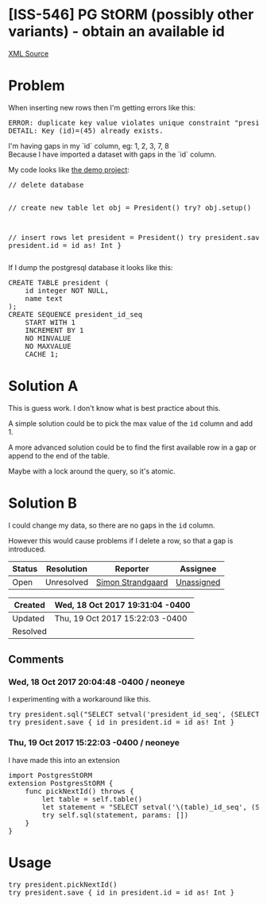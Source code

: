 # [ISS-546] PG StORM (possibly other variants) - obtain an available id

[XML Source](../xml/ISS-546.xml)
<p><h1><a name="Problem"></a>Problem</h1>

<p>When inserting new rows then I'm getting errors like this:</p>

<div class="code panel" style="border-width: 1px;"><div class="codeContent panelContent">
<pre class="code-none">
ERROR: duplicate key value violates unique constraint "president_key"
DETAIL: Key (id)=(45) already exists.
</pre>
</div></div>

<p>I'm having gaps in my `id` column, eg: 1, 2, 3, 7, 8<br/>
Because I have imported a dataset with gaps in the `id` column.</p>

<p>My code looks like <a href="https://github.com/PerfectExamples/PostgreStORM-Demo/blob/master/Sources/Create.swift" class="external-link" rel="nofollow">the demo project</a>:</p>

<div class="code panel" style="border-width: 1px;"><div class="codeContent panelContent">
<pre class="code-none">
// delete database

// create new table
let obj = President()
try? obj.setup()

// insert rows
let president = President()
try president.save \{ id in president.id = id as! Int }
</pre>
</div></div>

<p>If I dump the postgresql database it looks like this:</p>

<div class="code panel" style="border-width: 1px;"><div class="codeContent panelContent">
<pre class="code-none">
CREATE TABLE president (
    id integer NOT NULL,
    name text
);
CREATE SEQUENCE president_id_seq
    START WITH 1
    INCREMENT BY 1
    NO MINVALUE
    NO MAXVALUE
    CACHE 1;
</pre>
</div></div>




<h1><a name="SolutionA"></a>Solution A</h1>

<p>This is guess work. I don't know what is best practice about this.</p>

<p>A simple solution could be to pick the max value of the <tt>id</tt> column and add 1.</p>

<p>A more advanced solution could be to find the first available row in a gap or append to the end of the table.</p>

<p>Maybe with a lock around the query, so it's atomic.</p>


<h1><a name="SolutionB"></a>Solution B</h1>

<p>I could change my data, so there are no gaps in the <tt>id</tt> column.</p>

<p>However this would cause problems if I delete a row, so that a gap is introduced.</p></p>





Status|Resolution|Reporter|Assignee
------|----------|--------|--------
Open|Unresolved|[Simon Strandgaard](neoneye)|[Unassigned]($-1)





Created|Wed, 18 Oct 2017 19:31:04 -0400
-------|--------------
Updated|Thu, 19 Oct 2017 15:22:03 -0400
Resolved|


## Comments




### Wed, 18 Oct 2017 20:04:48 -0400 / neoneye 

<p><p>I experimenting with a workaround like this.</p>

<div class="code panel" style="border-width: 1px;"><div class="codeContent panelContent">
<pre class="code-none">try president.sql("SELECT setval('president_id_seq', (SELECT MAX(id) FROM president));", params: [])
try president.save { id in president.id = id as! Int }
</pre>
</div></div></p>


### Thu, 19 Oct 2017 15:22:03 -0400 / neoneye 

<p><p>I have made this into an extension</p>

<div class="code panel" style="border-width: 1px;"><div class="codeContent panelContent">
<pre class="code-none">import PostgresStORM
extension PostgresStORM {
	func pickNextId() throws {
		let table = self.table()
		let statement = "SELECT setval('\(table)_id_seq', (SELECT MAX(id) FROM \(table)))"
		try self.sql(statement, params: [])
	}
}
</pre>
</div></div>


<h1><a name="Usage"></a>Usage</h1>

<div class="code panel" style="border-width: 1px;"><div class="codeContent panelContent">
<pre class="code-none">try president.pickNextId()
try president.save { id in president.id = id as! Int }
</pre>
</div></div></p>



